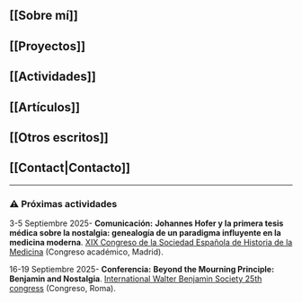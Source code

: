 ## [[Sobre mí]]

## [[Proyectos]]

## [[Actividades]]

## [[Artículos]]

## [[Otros escritos]]

## [[Contact|Contacto]]

- - -
### ⚠️ Próximas actividades

3-5 Septiembre 2025- **Comunicación:** **Johannes Hofer y la primera tesis médica sobre la nostalgia: genealogía de un paradigma influyente en la medicina moderna**. [XIX Congreso de la Sociedad Española de Historia de la Medicina](https://xixcongresosehm.wordpress.com/) (Congreso académico, Madrid).

16-19 Septiembre 2025- **Conferencia:** **Beyond the Mourning Principle: Benjamin and Nostalgia**.  [International Walter Benjamin Society 25th congress](http://walterbenjamin.info/event/cfp-iwbs-25-southern-benjamin-mourning-play-revolution/) (Congreso, Roma).
